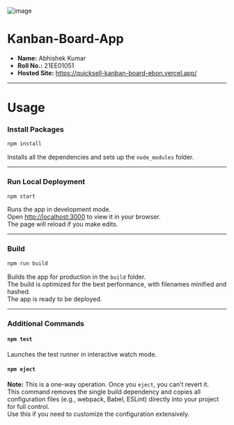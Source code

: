 
![image](https://github.com/user-attachments/assets/d5ce6729-d6fc-4357-9c73-665671cad5b5)


# Kanban-Board-App

- **Name:** Abhishek Kumar  
- **Roll No.:** 21EE01051  
- **Hosted Site:** https://quicksell-kanban-board-ebon.vercel.app/ 

---

# Usage

### Install Packages

```sh
npm install
```

Installs all the dependencies and sets up the `node_modules` folder.

---

### Run Local Deployment

```sh
npm start
```

Runs the app in development mode.  
Open [http://localhost:3000](http://localhost:3000) to view it in your browser.  
The page will reload if you make edits.

---

### Build

```sh
npm run build
```

Builds the app for production in the `build` folder.  
The build is optimized for the best performance, with filenames minified and hashed.  
The app is ready to be deployed.

---

### Additional Commands

#### `npm test`

Launches the test runner in interactive watch mode.

#### `npm eject`

**Note:** This is a one-way operation. Once you `eject`, you can’t revert it.  
This command removes the single build dependency and copies all configuration files (e.g., webpack, Babel, ESLint) directly into your project for full control.  
Use this if you need to customize the configuration extensively.

